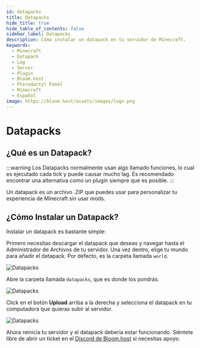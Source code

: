 ```yaml
---
id: datapacks
title: Datapacks
hide_title: true
hide_table_of_contents: false
sidebar_label: Datapacks
description: Cómo instalar un datapack en tu servidor de Minecraft.
keywords:
  - Minecraft
  - Datapack
  - Lag
  - Server
  - Plugin
  - Bloom.host
  - Pterodactyl Panel
  - Minecraft
  - Español
image: https://bloom.host/assets/images/logo.png
---
```

# Datapacks

## ¿Qué es un Datapack?
:::warning
Los Datapacks normalmente usan algo llamado funciones, lo cual es ejecutado cada tick y puede causar mucho lag. Es recomendado encontrar una alternativa como un plugin siempre que es posible.
:::

Un datapack es un archivo .ZIP que puedes usar para personalizar tu experiencia de Minecraft sin usar mods.

## ¿Cómo Instalar un Datapack?
Instalar un datapack es bastante simple:

Primero necesitas descargar el datapack que deseas y navegar hasta el Administrador de Archivos de tu servidor.
Una vez dentro, elige tu mundo para añadir el datapack. Por defecto, es la carpeta llamada `world`.

![Datapacks](../img/datapacks/datapacks2.png)

Abre la carpeta llamada `datapacks`, que es donde los pondrás.

![Datapacks](../img/datapacks/datapacks3.png)

Click en el botón **Upload** arriba a la derecha y selecciona el datapack en tu computadora que quieras subir al servidor.

![Datapacks](../img/datapacks/datapacks4.png)

Ahora reinicia tu servidor y el datapack debería estar funcionando. Siéntete libre de abrir un ticket en el [Discord de Bloom.host](https://discord.gg/bloom) si necesitas apoyo.
